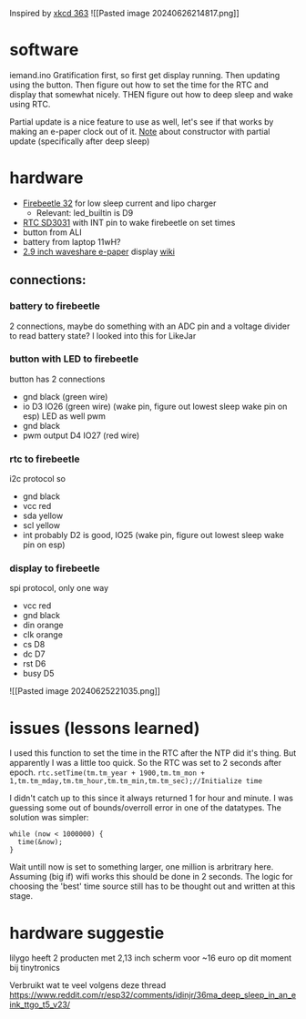 Inspired by [xkcd 363](https://xkcd.com/363/)
![[Pasted image 20240626214817.png]]
# software
iemand.ino
Gratification first, so first get display running. Then updating using the button.
Then figure out how to set the time for the RTC and display that somewhat nicely.
THEN figure out how to deep sleep and wake using RTC.

Partial update is a nice feature to use as well, let's see if that works by making an e-paper clock out of it. [Note](https://forum.arduino.cc/t/gxepd2-partial-update-with-deep-sleep/897160) about constructor with partial update (specifically after deep sleep)
# hardware 
- [Firebeetle 32](https://www.dfrobot.com/product-1590.html) for low sleep current and lipo charger
	- Relevant: led_builtin is D9
- [RTC SD3031](https://www.dfrobot.com/product-2656.html) with INT pin to wake firebeetle on set times
- button from ALI
- battery from laptop 11wH?
- [2.9 inch waveshare e-paper](https://www.tinytronics.nl/nl/displays/e-ink/waveshare-2.9-inch-e-ink-e-paper-display) display [wiki](https://www.waveshare.com/wiki/2.9inch_e-Paper_Module_Manual#Working_With_Arduino)
## connections:
### battery to firebeetle
2 connections, maybe do something with an ADC pin and a voltage divider to read battery state? I looked into this for LikeJar
### button with LED to firebeetle
button has 2 connections
- gnd black (green wire)
- io D3 IO26 (green wire) (wake pin, figure out lowest sleep wake pin on esp)
LED as well pwm
- gnd black
- pwm output D4 IO27 (red wire)
### rtc to firebeetle
i2c protocol so 
- gnd black
- vcc red
- sda yellow
- scl yellow
- int probably D2 is good, IO25 (wake pin, figure out lowest sleep wake pin on esp)
### display to firebeetle
spi protocol, only one way
- vcc red
- gnd black
- din orange
- clk orange
- cs D8
- dc D7
- rst D6
- busy D5


![[Pasted image 20240625221035.png]]

# issues (lessons learned)
I used this function to set the time in the RTC after the NTP did it's thing. But apparently I was a little too quick. So the RTC was set to 2 seconds after epoch. 
`rtc.setTime(tm.tm_year + 1900,tm.tm_mon + 1,tm.tm_mday,tm.tm_hour,tm.tm_min,tm.tm_sec);//Initialize time`

I didn't catch up to this since it always returned 1 for hour and minute. I was guessing some out of bounds/overroll error in one of the datatypes.
The solution was simpler:
```
while (now < 1000000) {
  time(&now);
}
```

Wait untill now is set to something larger, one million is arbritrary here. Assuming (big if) wifi works this should be done in 2 seconds. The logic for choosing the 'best' time source still has to be thought out and written at this stage.

# hardware suggestie
lilygo heeft 2 producten met 2,13 inch scherm voor ~16 euro op dit moment bij tinytronics

Verbruikt wat te veel volgens deze thread
https://www.reddit.com/r/esp32/comments/idinjr/36ma_deep_sleep_in_an_eink_ttgo_t5_v23/